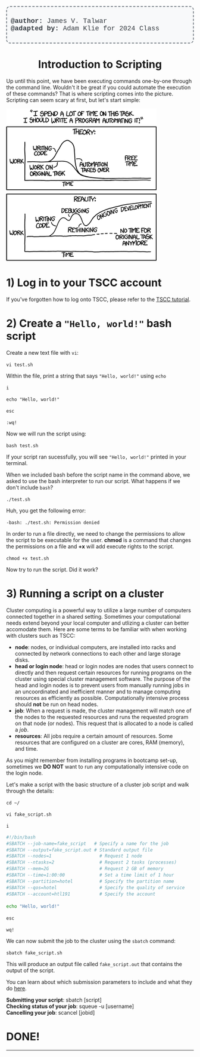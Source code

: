 <div style="border: 2px dashed #6c757d; padding: 10px; border-radius: 10px; background-color: #f8f9fa; text-align: left; margin-bottom: 10px;">
  <p style="font-size: 18px; color: #343a40; font-family: 'Courier New', Courier, monospace;">
    <strong>@author:</strong> James V. Talwar<br>
    <strong>@adapted by:</strong> Adam Klie for 2024 Class
  </p>
</div>


# <div align="center"><b>Introduction to Scripting</b></div>


Up until this point, we have been executing commands one-by-one through the command line. Wouldn't it be great if you could automate the execution of these commands? That is where scripting comes into the picture. Scripting can seem scary at first, but let's start simple:

![scripting](../static/Day_2/scripting.png)

# 1) Log in to your TSCC account

If you've forgotten how to log onto TSCC, please refer to the [TSCC tutorial](../Day_0_Setup/2_TSCC.md).

# 2) Create a `"Hello, world!"` bash script

Create a new text file with `vi`:

`vi test.sh`

Within the file, print a string that says `"Hello, world!"` using `echo`

`i`

`echo "Hello, world!"`

`esc`

`:wq!`

Now we will run the script using:

`bash test.sh`

If your script ran sucessfully, you will see `"Hello, world!"` printed in your terminal.

When we included bash before the script name in the command above, we asked to use the bash interpreter to run our script. What happens if we don't include `bash`?

`./test.sh`

Huh, you get the following error:

`-bash: ./test.sh: Permission denied`

In order to run a file directly, we need to change the permissions to allow the script to be executable for the user. **chmod** is a command that changes the permissions on a file and **+x** will add execute rights to the script.

`chmod +x test.sh`

Now try to run the script. Did it work?

# 3) Running a script on a cluster

Cluster computing is a powerful way to utilize a large number of computers connected together in a shared setting. Sometimes your computational needs extend beyond your local computer and utlizing a cluster can better accomodate them. Here are some terms to be familiar with when working with clusters such as TSCC:

- **node**: nodes, or individual computers, are installed into racks and connected by network connections to each other and large storage disks.
- **head or login node**: head or login nodes are nodes that users connect to directly and then request certain resources for running programs on the cluster using special cluster management software. The purpose of the head and login nodes is to prevent users from manually running jobs in an uncoordinated and inefficient manner and to manage computing resources as efficiently as possible. Computationally intensive process should **not** be run on head nodes.
- **job**: When a request is made, the cluster management will match one of the nodes to the requested resources and runs the requested program on that node (or nodes). This request that is allocated to a node is called a *job*.
- **resources**: All jobs require a certain amount of resources. Some resources that are configured on a cluster are cores, RAM (memory), and time.

As you might remember from installing programs in bootcamp set-up, sometimes we **DO NOT** want to run any computationally intensive code on the login node.

Let's make a script with the basic structure of a cluster job script and walk through the details:

`cd ~/`

`vi fake_script.sh`

`i`

```bash
#!/bin/bash
#SBATCH --job-name=fake_script   # Specify a name for the job
#SBATCH --output=fake_script.out # Standard output file
#SBATCH --nodes=1                  # Request 1 node
#SBATCH --ntasks=2                 # Request 2 tasks (processes)
#SBATCH --mem=2G                   # Request 2 GB of memory
#SBATCH --time=1:00:00             # Set a time limit of 1 hour
#SBATCH --partition=hotel          # Specify the partition name
#SBATCH --qos=hotel                # Specify the quality of service
#SBATCH --account=htl191           # Specify the account

echo "Hello, world!"
```

`esc`

`wq!`

We can now submit the job to the cluster using the `sbatch` command:

`sbatch fake_script.sh`

This will produce an output file called `fake_script.out` that contains the output of the script.

You can learn about which submission parameters to include and what they do [here](https://www.sdsc.edu/support/user_guides/tscc.html).

**Submitting your script**: sbatch [script]<br>
**Checking status of your job**: squeue -u [username] <br>
**Cancelling your job**: scancel [jobid] <br>

# DONE!

---

